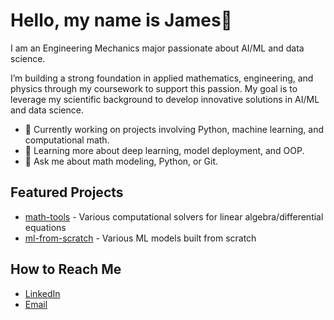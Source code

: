 # Hello, my name is James👋


I am an Engineering Mechanics major passionate about AI/ML and data science.

I’m building a strong foundation in applied mathematics, engineering, and physics through my coursework to support this passion. My goal is to leverage my scientific background to develop innovative solutions in AI/ML and data science.

- 🔭 Currently working on projects involving Python, machine learning, and computational math.
- 🌱 Learning more about deep learning, model deployment, and OOP.
- 💬 Ask me about math modeling, Python, or Git. 

## Featured Projects
- [math-tools](https://github.com/jamesmml/math-tools) - Various computational solvers for linear algebra/differential equations
- [ml-from-scratch](https://github.com/jamesmml/ml-from-scratch) - Various ML models built from scratch

## How to Reach Me
- [LinkedIn](https://www.linkedin.com/in/james-milgram-10a5a8325)
- [Email](mailto:jameswmilg@gmail.com)
